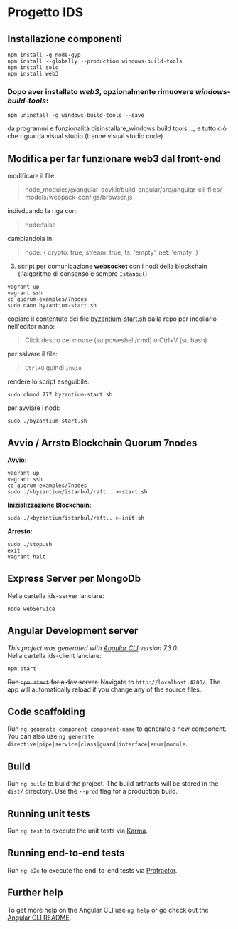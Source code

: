 # Progetto IDS

## Installazione componenti
```
npm install -g node-gyp
npm install --globally --production windows-build-tools
npm install solc
npm install web3
```
### Dopo aver installato _web3_,  opzionalmente rimuovere _windows-build-tools_:
```
npm uninstall -g windows-build-tools --save
``` 
da programmi e funzionalità disinstallare_windows build tools..._ e tutto ciò che riguarda visual studio (tranne visual studio code)

## Modifica per far funzionare web3 dal front-end
modificare il file:
>node_modules/@angular-devkit/build-angular/src/angular-cli-files/
models/webpack-configs/browser.js  

indivduando la riga con:
>node:false  

cambiandola in:  
>node: { crypto: true, stream: true, fs: 'empty', net: 'empty' }

3. script per comunicazione __websocket__ con i nodi della blockchain (l'algoritmo di consenso è sempre `Istanbul`)
```
vagrant up  
vagrant ssh  
cd quorum-examples/7nodes  
sudo nano byzantium-start.sh
```
copiare il contentuto del file [byzantium-start.sh](byzantium-start.sh) dalla repo 
per incollarlo nell'editor nano: 
>Click destro del mouse (su poweshell/cmd) o Ctrl+V (su bash) 

per salvare il file: 
>`Ctrl+O` quindi `Invio`

rendere lo script eseguibile:
```
sudo chmod 777 byzantium-start.sh
```
per avviare i nodi:
```
sudo ./byzantium-start.sh
```
## Avvio / Arrsto Blockchain Quorum 7nodes

**Avvio:**
```
vagrant up
vagrant ssh
cd quorum-examples/7nodes 
sudo ./<byzantium/istanbul/raft...>-start.sh
```
**Inizializzazione Blockchain:**
``` 
sudo ./<byzantium/istanbul/raft...>-init.sh
```
**Arresto:**
``` 
sudo ./stop.sh
exit
vagrant halt
```

## Express Server per MongoDb
Nella cartella ids-server lanciare:
```
node webService
```

## Angular Development server
_This project was generated with [Angular CLI](https://github.com/angular/angular-cli) version 7.3.0._  
Nella cartella ids-client lanciare:
```
npm start
```
~~Run `npm start` for a dev server.~~ 
Navigate to `http://localhost:4200/`. The app will automatically reload if you change any of the source files.

## Code scaffolding

Run `ng generate component component-name` to generate a new component. You can also use `ng generate directive|pipe|service|class|guard|interface|enum|module`.

## Build

Run `ng build` to build the project. The build artifacts will be stored in the `dist/` directory. Use the `--prod` flag for a production build.

## Running unit tests

Run `ng test` to execute the unit tests via [Karma](https://karma-runner.github.io).

## Running end-to-end tests

Run `ng e2e` to execute the end-to-end tests via [Protractor](http://www.protractortest.org/).

## Further help

To get more help on the Angular CLI use `ng help` or go check out the [Angular CLI README](https://github.com/angular/angular-cli/blob/master/README.md).

